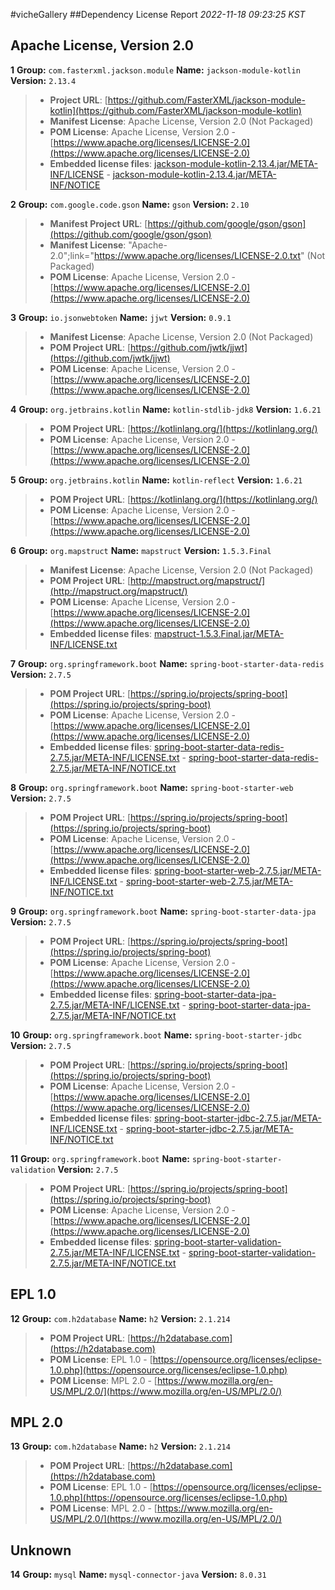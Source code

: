 
#vicheGallery
##Dependency License Report
_2022-11-18 09:23:25 KST_
## Apache License, Version 2.0

**1** **Group:** `com.fasterxml.jackson.module` **Name:** `jackson-module-kotlin` **Version:** `2.13.4` 
> - **Project URL**: [https://github.com/FasterXML/jackson-module-kotlin](https://github.com/FasterXML/jackson-module-kotlin)
> - **Manifest License**: Apache License, Version 2.0 (Not Packaged)
> - **POM License**: Apache License, Version 2.0 - [https://www.apache.org/licenses/LICENSE-2.0](https://www.apache.org/licenses/LICENSE-2.0)
> - **Embedded license files**: [jackson-module-kotlin-2.13.4.jar/META-INF/LICENSE](jackson-module-kotlin-2.13.4.jar/META-INF/LICENSE) 
    - [jackson-module-kotlin-2.13.4.jar/META-INF/NOTICE](jackson-module-kotlin-2.13.4.jar/META-INF/NOTICE)

**2** **Group:** `com.google.code.gson` **Name:** `gson` **Version:** `2.10` 
> - **Manifest Project URL**: [https://github.com/google/gson/gson](https://github.com/google/gson/gson)
> - **Manifest License**: "Apache-2.0";link="https://www.apache.org/licenses/LICENSE-2.0.txt" (Not Packaged)
> - **POM License**: Apache License, Version 2.0 - [https://www.apache.org/licenses/LICENSE-2.0](https://www.apache.org/licenses/LICENSE-2.0)

**3** **Group:** `io.jsonwebtoken` **Name:** `jjwt` **Version:** `0.9.1` 
> - **Manifest License**: Apache License, Version 2.0 (Not Packaged)
> - **POM Project URL**: [https://github.com/jwtk/jjwt](https://github.com/jwtk/jjwt)
> - **POM License**: Apache License, Version 2.0 - [https://www.apache.org/licenses/LICENSE-2.0](https://www.apache.org/licenses/LICENSE-2.0)

**4** **Group:** `org.jetbrains.kotlin` **Name:** `kotlin-stdlib-jdk8` **Version:** `1.6.21` 
> - **POM Project URL**: [https://kotlinlang.org/](https://kotlinlang.org/)
> - **POM License**: Apache License, Version 2.0 - [https://www.apache.org/licenses/LICENSE-2.0](https://www.apache.org/licenses/LICENSE-2.0)

**5** **Group:** `org.jetbrains.kotlin` **Name:** `kotlin-reflect` **Version:** `1.6.21` 
> - **POM Project URL**: [https://kotlinlang.org/](https://kotlinlang.org/)
> - **POM License**: Apache License, Version 2.0 - [https://www.apache.org/licenses/LICENSE-2.0](https://www.apache.org/licenses/LICENSE-2.0)

**6** **Group:** `org.mapstruct` **Name:** `mapstruct` **Version:** `1.5.3.Final` 
> - **Manifest License**: Apache License, Version 2.0 (Not Packaged)
> - **POM Project URL**: [http://mapstruct.org/mapstruct/](http://mapstruct.org/mapstruct/)
> - **POM License**: Apache License, Version 2.0 - [https://www.apache.org/licenses/LICENSE-2.0](https://www.apache.org/licenses/LICENSE-2.0)
> - **Embedded license files**: [mapstruct-1.5.3.Final.jar/META-INF/LICENSE.txt](mapstruct-1.5.3.Final.jar/META-INF/LICENSE.txt)

**7** **Group:** `org.springframework.boot` **Name:** `spring-boot-starter-data-redis` **Version:** `2.7.5` 
> - **POM Project URL**: [https://spring.io/projects/spring-boot](https://spring.io/projects/spring-boot)
> - **POM License**: Apache License, Version 2.0 - [https://www.apache.org/licenses/LICENSE-2.0](https://www.apache.org/licenses/LICENSE-2.0)
> - **Embedded license files**: [spring-boot-starter-data-redis-2.7.5.jar/META-INF/LICENSE.txt](spring-boot-starter-data-redis-2.7.5.jar/META-INF/LICENSE.txt) 
    - [spring-boot-starter-data-redis-2.7.5.jar/META-INF/NOTICE.txt](spring-boot-starter-data-redis-2.7.5.jar/META-INF/NOTICE.txt)

**8** **Group:** `org.springframework.boot` **Name:** `spring-boot-starter-web` **Version:** `2.7.5` 
> - **POM Project URL**: [https://spring.io/projects/spring-boot](https://spring.io/projects/spring-boot)
> - **POM License**: Apache License, Version 2.0 - [https://www.apache.org/licenses/LICENSE-2.0](https://www.apache.org/licenses/LICENSE-2.0)
> - **Embedded license files**: [spring-boot-starter-web-2.7.5.jar/META-INF/LICENSE.txt](spring-boot-starter-web-2.7.5.jar/META-INF/LICENSE.txt) 
    - [spring-boot-starter-web-2.7.5.jar/META-INF/NOTICE.txt](spring-boot-starter-web-2.7.5.jar/META-INF/NOTICE.txt)

**9** **Group:** `org.springframework.boot` **Name:** `spring-boot-starter-data-jpa` **Version:** `2.7.5` 
> - **POM Project URL**: [https://spring.io/projects/spring-boot](https://spring.io/projects/spring-boot)
> - **POM License**: Apache License, Version 2.0 - [https://www.apache.org/licenses/LICENSE-2.0](https://www.apache.org/licenses/LICENSE-2.0)
> - **Embedded license files**: [spring-boot-starter-data-jpa-2.7.5.jar/META-INF/LICENSE.txt](spring-boot-starter-data-jpa-2.7.5.jar/META-INF/LICENSE.txt) 
    - [spring-boot-starter-data-jpa-2.7.5.jar/META-INF/NOTICE.txt](spring-boot-starter-data-jpa-2.7.5.jar/META-INF/NOTICE.txt)

**10** **Group:** `org.springframework.boot` **Name:** `spring-boot-starter-jdbc` **Version:** `2.7.5` 
> - **POM Project URL**: [https://spring.io/projects/spring-boot](https://spring.io/projects/spring-boot)
> - **POM License**: Apache License, Version 2.0 - [https://www.apache.org/licenses/LICENSE-2.0](https://www.apache.org/licenses/LICENSE-2.0)
> - **Embedded license files**: [spring-boot-starter-jdbc-2.7.5.jar/META-INF/LICENSE.txt](spring-boot-starter-jdbc-2.7.5.jar/META-INF/LICENSE.txt) 
    - [spring-boot-starter-jdbc-2.7.5.jar/META-INF/NOTICE.txt](spring-boot-starter-jdbc-2.7.5.jar/META-INF/NOTICE.txt)

**11** **Group:** `org.springframework.boot` **Name:** `spring-boot-starter-validation` **Version:** `2.7.5` 
> - **POM Project URL**: [https://spring.io/projects/spring-boot](https://spring.io/projects/spring-boot)
> - **POM License**: Apache License, Version 2.0 - [https://www.apache.org/licenses/LICENSE-2.0](https://www.apache.org/licenses/LICENSE-2.0)
> - **Embedded license files**: [spring-boot-starter-validation-2.7.5.jar/META-INF/LICENSE.txt](spring-boot-starter-validation-2.7.5.jar/META-INF/LICENSE.txt) 
    - [spring-boot-starter-validation-2.7.5.jar/META-INF/NOTICE.txt](spring-boot-starter-validation-2.7.5.jar/META-INF/NOTICE.txt)

## EPL 1.0

**12** **Group:** `com.h2database` **Name:** `h2` **Version:** `2.1.214` 
> - **POM Project URL**: [https://h2database.com](https://h2database.com)
> - **POM License**: EPL 1.0 - [https://opensource.org/licenses/eclipse-1.0.php](https://opensource.org/licenses/eclipse-1.0.php)
> - **POM License**: MPL 2.0 - [https://www.mozilla.org/en-US/MPL/2.0/](https://www.mozilla.org/en-US/MPL/2.0/)

## MPL 2.0

**13** **Group:** `com.h2database` **Name:** `h2` **Version:** `2.1.214` 
> - **POM Project URL**: [https://h2database.com](https://h2database.com)
> - **POM License**: EPL 1.0 - [https://opensource.org/licenses/eclipse-1.0.php](https://opensource.org/licenses/eclipse-1.0.php)
> - **POM License**: MPL 2.0 - [https://www.mozilla.org/en-US/MPL/2.0/](https://www.mozilla.org/en-US/MPL/2.0/)

## Unknown

**14** **Group:** `mysql` **Name:** `mysql-connector-java` **Version:** `8.0.31` 


